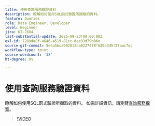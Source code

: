 ```yaml
---
title: 使用查詢服務驗證資料
description: 瞭解如何使用SQL函式驗證所擷取的資料。
feature: Queries
role: Data Engineer, Developer
level: Beginner
jira: KT-7684
last-substantial-update: 2025-09-23T00:00:00Z
exl-id: 7288da8f-4646-4519-81cc-dae33d79b86e
source-git-commit: 5e4a5bca092813aa92274f8f630a345f27aac7ec
workflow-type: tm+mt
source-wordcount: '38'
ht-degree: 0%

---
```


# 使用查詢服務驗證資料

瞭解如何使用SQL函式驗證所擷取的資料。 如需詳細資訊，請瀏覽[查詢服務檔案](https://experienceleague.adobe.com/zh-hant/docs/experience-platform/query/home)。

>[!VIDEO](https://video.tv.adobe.com/v/333415?learn=on&enablevpops)
